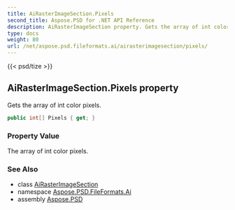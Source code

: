 ```yaml
---
title: AiRasterImageSection.Pixels
second_title: Aspose.PSD for .NET API Reference
description: AiRasterImageSection property. Gets the array of int color pixels
type: docs
weight: 80
url: /net/aspose.psd.fileformats.ai/airasterimagesection/pixels/
---
```

{{< psd/tize >}}
## AiRasterImageSection.Pixels property

Gets the array of int color pixels.

```csharp
public int[] Pixels { get; }
```

### Property Value

The array of int color pixels.

### See Also

* class [AiRasterImageSection](../)
* namespace [Aspose.PSD.FileFormats.Ai](../../airasterimagesection/)
* assembly [Aspose.PSD](../../../)



